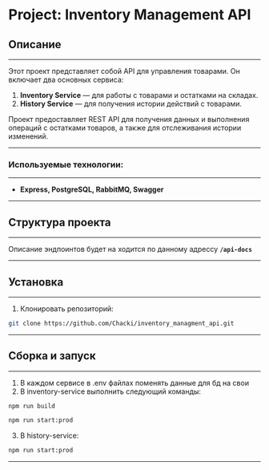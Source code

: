 # Project: Inventory Management API

## Описание
***
Этот проект представляет собой API для управления товарами. Он включает два основных сервиса:

1. **Inventory Service** — для работы с товарами и остатками на складах.
2. **History Service** — для получения истории действий с товарами.

Проект предоставляет REST API для получения данных и выполнения операций с остатками товаров, а также для отслеживания истории изменений.
***
### Используемые технологии:
***
- **Express, PostgreSQL, RabbitMQ, Swagger**
***
## Структура проекта
***
Описание эндпоинтов будет на ходится по данному адрессу **`/api-docs`**
***
## Установка
***
1. Клонировать репозиторий:

```bash
git clone https://github.com/Chacki/inventory_managment_api.git
```
***
## Сборка и запуск
***
1. В каждом сервисе в .env файлах поменять данные для бд на свои
2. В inventory-service выполнить следующий команды:
```bash
npm run build
```
```bash
npm run start:prod
```
3. В history-service:
```bash
npm run start:prod
```
***
